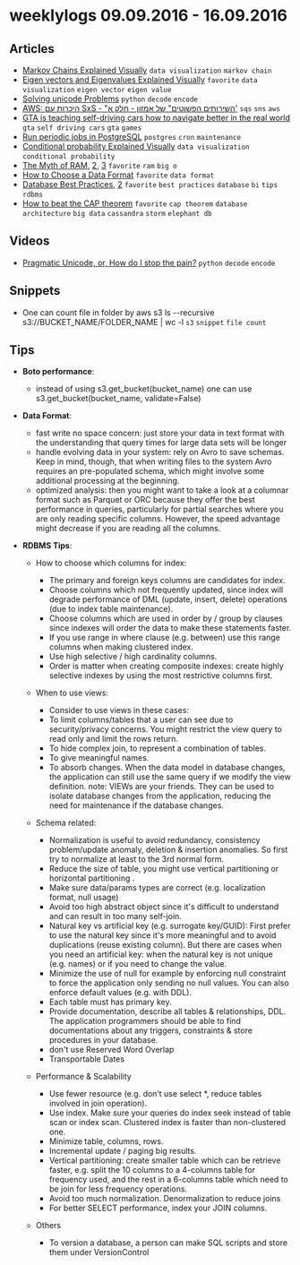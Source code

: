# weeklylogs 09.09.2016 - 16.09.2016

## Articles
- [Markov Chains Explained Visually](http://setosa.io/ev/markov-chains/) `data visualization` `markov chain`
- [Eigen vectors and Eigenvalues Explained Visually](http://setosa.io/ev/eigenvectors-and-eigenvalues/) `favorite` `data visualization` `eigen vector` `eigen value`
- [Solving unicode Problems](https://www.azavea.com/blog/2014/03/24/solving-unicode-problems-in-python-2-7/) `python` `decode` `encode`
- [AWS: היכרות עם SxS - "השירותים הפשוטים" של אמזון - חלק א'](http://www.softwarearchiblog.com/2015/04/aws-simple-services-part1.html?m=0) `sqs` `sns` `aws`
- [GTA is teaching self-driving cars how to navigate better in the real world](http://thenextweb.com/artificial-intelligence/2016/09/12/gta-teaching-self-driving-cars-steer/) `gta` `self driving cars` `gta` `games`
- [Run periodic jobs in PostgreSQL](https://www.citusdata.com/blog/2016/09/09/pgcron-run-periodic-jobs-in-postgres/) `postgres` `cron` `maintenance`
- [Conditional probability Explained Visually](http://setosa.io/ev/conditional-probability/) `data visualization` `conditional probability`
- [The Myth of RAM](http://www.ilikebigbits.com/blog/2014/4/21/the-myth-of-ram-part-i), [2](http://www.ilikebigbits.com/blog/2014/4/28/the-myth-of-ram-part-ii), [3](http://www.ilikebigbits.com/blog/2014/4/29/the-myth-of-ram-part-iii) `favorite` `ram` `big o`
- [How to Choose a Data Format](http://www.svds.com/how-to-choose-a-data-format/) `favorite` `data format`
- [Database Best Practices](http://www.svds.com/how-to-choose-a-data-format/), [2](http://soa-java.blogspot.com/2013/01/database-guidelines-rdbmssql.html?m=1) `favorite` `best practices` `database` `bi` `tips` `rdbms`
- [How to beat the CAP theorem](http://nathanmarz.com/blog/how-to-beat-the-cap-theorem.html) `favorite` `cap theorem` `database` `architecture` `big data` `cassandra` `storm` `elephant db` 


## Videos
- [Pragmatic Unicode, or, How do I stop the pain?](https://www.youtube.com/watch?v=sgHbC6udIqc) `python` `decode` `encode`

## Snippets
- One can count file in folder by aws s3 ls --recursive s3://BUCKET_NAME/FOLDER_NAME | wc -l `s3` `snippet` `file count`
    
## Tips
- **Boto performance**:
    - instead of using s3.get_bucket(bucket_name) one can use s3.get_bucket(bucket_name, validate=False)

- **Data Format**:
    - fast write no space concern: just store your data in text format with the understanding that query times for large data sets will be longer
    - handle evolving data in your system: rely on Avro to save schemas. Keep in mind, though, that when writing files to the system Avro requires an pre-populated schema, which might involve some additional processing at the beginning.
    - optimized  analysis:  then you might want to take a look at a columnar format such as Parquet or ORC because they offer the best performance in queries, particularly for partial searches where you are only reading specific columns. However, the speed advantage might decrease if you are reading all the columns.
- **RDBMS Tips**:
    - How to choose which columns for index:
        * The primary and foreign keys columns are candidates for index.
        * Choose columns which not frequently updated, since index will degrade performance of DML  (update, insert, delete) operations (due to index table maintenance).
        * Choose columns which are used in order by / group by clauses since indexes will order the data to make these statements faster.
        * If you use range in where clause (e.g. between) use this range columns when making clustered index.
        * Use high selective / high cardinality columns.
        * Order is matter when creating composite indexes:  create highly selective indexes by using the most restrictive columns first.
        
    - When to use views:
        * Consider to use views in these cases:
        * To limit columns/tables that a user can see due to security/privacy concerns. You might restrict the view query to read only and limit the rows return.
        * To hide complex join, to represent a combination of tables.
        * To give meaningful names.
        * To absorb changes. When the data model in database changes, the application can still use the same query if we modify the view definition.
      note: VIEWs are your friends. They can be used to isolate database changes from the application, reducing the need for maintenance if the database changes.
      
    - Schema related:
        * Normalization is useful to avoid redundancy, consistency problem/update anomaly, deletion & insertion anomalies. So first try to normalize at least to the 3rd normal form. 
        * Reduce the size of table, you might use vertical partitioning or  horizontal partitioning . 
        * Make sure data/params types are correct (e.g. localization format, null usage)
        * Avoid too high abstract object since it's difficult to understand and can result in too many self-join.
        * Natural key vs artificial key (e.g. surrogate key/GUID): First prefer to use the natural key since it's more  meaningful and to avoid duplications (reuse existing column). But there are cases when you need an artificial key: when the natural key is not unique (e.g. names) or if you need to change the value.
        * Minimize the use of null for example by enforcing null constraint to force the application only sending no null values. You can also enforce default values (e.g. with DDL).
        * Each table must has primary key.
        * Provide documentation, describe all tables & relationships, DDL. The application programmers should be able to find documentations about any triggers, constraints & store procedures in your database.
        * don't use Reserved Word Overlap
        * Transportable Dates
        
    - Performance & Scalability
        * Use fewer resource (e.g. don’t use select *, reduce tables involved in join operation).
        * Use index. Make sure your queries do index seek instead of table scan or index scan. Clustered index is faster than non-clustered one.
        * Minimize table, columns, rows. 
        * Incremental update / paging big results.
        * Vertical partitioning: create smaller table which can be retrieve faster, e.g. split the 10 columns to a 4-columns table for frequency used, and the rest in a 6-columns table which need to be join for less frequency operations.
        * Avoid too much normalization. Denormalization to reduce joins
        * For better SELECT performance, index your JOIN columns.

    - Others
        * To version a database, a person can make SQL scripts and store them under VersionControl 
        


